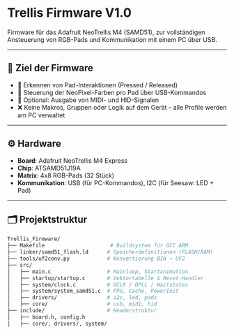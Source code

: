 # Trellis Firmware V1.0

Firmware für das Adafruit NeoTrellis M4 (SAMD51), zur vollständigen Ansteuerung von RGB-Pads und Kommunikation mit einem PC über USB.

---

## 🎯 Ziel der Firmware

- 🔹 Erkennen von Pad-Interaktionen (Pressed / Released)
- 🔹 Steuerung der NeoPixel-Farben pro Pad über USB-Kommandos
- 🔹 Optional: Ausgabe von MIDI- und HID-Signalen
- ❌ Keine Makros, Gruppen oder Logik auf dem Gerät – alle Profile werden am PC verwaltet

---

## ⚙️ Hardware

- **Board**: Adafruit NeoTrellis M4 Express  
- **Chip**: ATSAMD51J19A  
- **Matrix**: 4x8 RGB-Pads (32 Stück)  
- **Kommunikation**: USB (für PC-Kommandos), I2C (für Seesaw: LED + Pad)

---

## 🗂️ Projektstruktur

```bash
Trellis_Firmware/
├── Makefile                     # Buildsystem für GCC ARM
├── linker/samd51_flash.ld      # Speicherdefinitionen (FLASH/RAM)
├── tools/uf2conv.py            # Konvertierung BIN → UF2
├── src/
│   ├── main.c                  # Mainloop, Startanimation
│   ├── startup/startup.c       # Vektortabelle & Reset-Handler
│   ├── system/clock.c          # GCLK / DPLL / Waitstates
│   ├── system/system_samd51.c  # FPU, Cache, PowerInit
│   ├── drivers/                # i2c, led, pads
│   ├── core/                   # usb, midi, hid
├── include/                    # Headerstruktur
│   ├── board.h, config.h
│   ├── core/, drivers/, system/
